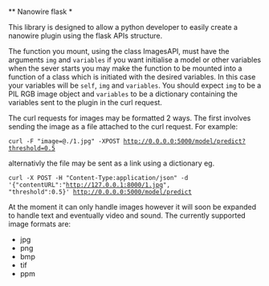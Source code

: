 ** Nanowire flask *

This library is designed to allow a python developer to easily create a nanowire plugin using the flask APIs structure.

The function you mount, using the class ImagesAPI, must have the arguments `img` and `variables` if you want initialise a model or other variables when the sever starts you may make the function to be mounted into a function of a class which is initiated with the desired variables. In this case your variables will be `self`, `img` and `variables`.
You should expect <code>img</code> to be a PIL RGB image object and <code>variables</code> to be a dictionary containing the variables sent to the plugin in the curl request.

The curl requests for images may be formatted 2 ways. The first involves sending the image as a file attached to the curl request. For example:

<code>curl -F "image=@./1.jpg" -XPOST http://0.0.0.0:5000/model/predict?threshold=0.5</code>

alternativly the file may be sent as a link using a dictionary eg.

<code>curl -X POST -H "Content-Type:application/json" -d '{"contentURL":"http://127.0.0.1:8000/1.jpg", "threshold":0.5}' http://0.0.0.0:5000/model/predict</code>


At the moment it can only handle images however it will soon be expanded to handle text and eventually video and sound. The currently supported image formats are:

* jpg
* png
* bmp
* tif
* ppm
